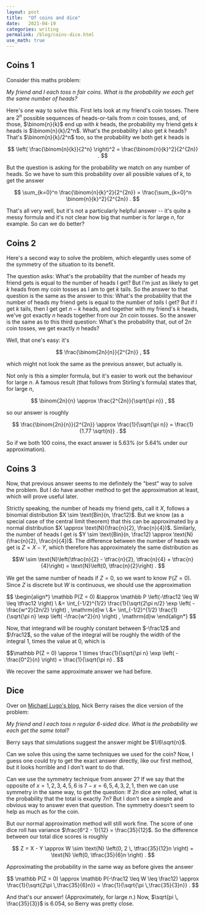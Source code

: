 ```yaml
---
layout: post
title:  "Of coins and dice"
date:   2021-04-19
categories: writing
permalink: /blog/coins-dice.html
use_math: true
---
```


## Coins 1

Consider this maths problem:

*My friend and I each toss $n$ fair coins. What is the probability we each get the same number of heads?*

Here's one way to solve this. First lets look at my friend's coin tosses. There are $2^n$ possible sequences of heads-or-tails from $n$ coin tosses, and, of those, $\binom{n}{k}$ end up with $k$ heads, the probability my friend gets $k$ heads is $\binom{n}{k}/2^n$. What's the probability I also get $k$ heads? That's $\binom{n}{k}/2^n$ too, so the probability we both get $k$ heads is

$$ \left( \frac{\binom{n}{k}}{2^n} \right)^2 = \frac{\binom{n}{k}^2}{2^{2n}} . $$

But the question is asking for the probability we match on any number of heads. So we have to sum this probability over all possible values of $k$, to get the answer

$$ \sum_{k=0}^n \frac{\binom{n}{k}^2}{2^{2n}} = \frac{\sum_{k=0}^n \binom{n}{k}^2}{2^{2n}} . $$

That's all very well, but it's not a particularly helpful answer -- it's quite a messy formula and it's not clear how big that number is for large $n$, for example. So can we do better?

## Coins 2

Here's a second way to solve the problem, which elegantly uses some of the symmetry of the situation to its benefit.

The question asks: What's the probability that the number of heads my friend gets is equal to the number of heads I get? But I'm just as likely to get $k$ heads from my coin tosses as I am to get $k$ tails. So the answer to that question is the same as the answer to this: What's the probability that the number of heads my friend gets is equal to the number of *tails* I get? But if I get $k$ tails, then I get get $n - k$ heads, and together with my friend's $k$ heads, we've got exactly $n$ heads together from our $2n$ coin tosses. So the answer is the same as to this third question: What's the probability that, out of $2n$ coin tosses, we get exactly $n$ heads?

Well, that one's easy: it's

$$ \frac{\binom{2n}{n}}{2^{2n}} , $$

which might not look the same as the previous answer, but actually is.

Not only is this a simpler formula, but it's easier to work out the behaviour for large $n$. A famous result (that follows from Stirling's formula) states that, for large $n$,

$$ \binom{2n}{n} \approx \frac{2^{2n}}{\sqrt{\pi n}} , $$

so our answer is roughly 

$$ \frac{\binom{2n}{n}}{2^{2n}}  \approx \frac{1}{\sqrt{\pi n}} = \frac{1}{1.77 \sqrt{n}} . $$

So if we both 100 coins, the exact answer is 5.63% (or 5.64% under our approximation).

## Coins 3

Now, that previous answer seems to me definitely the "best" way to solve the problem. But I do have another method to get the approximation at least, which will prove useful later.

Strictly speaking, the number of heads my friend gets, call it $X$, follows a binomial distribution $X \sim \text{Bin}(n, \frac12)$. But we know (as a special case of the central limit theorem) that this can be approximated by a normal distribution $X \approx \text{N}(\frac{n}{2}, \frac{n}{4})$. Similarly, the number of heads I get is $Y \sim \text{Bin}(n, \frac12) \approx \text{N}(\frac{n}{2}, \frac{n}{4})$. The difference between the number of heads we get is $Z = X - Y$, which therefore has approximately the same distribution as

$$W \sim \text{N}\left(\tfrac{n}{2} - \tfrac{n}{2}, \tfrac{n}{4} + \tfrac{n}{4}\right) = \text{N}\left(0, \tfrac{n}{2}\right) . $$

We get the same number of heads if $Z = 0$, so we want to know $\mathbb P(Z = 0)$. Since $Z$ is discrete but $W$ is continuous, we should use the approximation

$$ \begin{align*}
\mathbb P(Z = 0) &\approx \mathbb P \left(-\tfrac12 \leq W \leq \tfrac12 \right) \\
  &= \int_{-1/2}^{1/2} \frac{1}{\sqrt{2\pi n/2} \exp \left( -\frac{w^2}{2n/2} \right) \, \mathrm{d}w \\
  &= \int_{-1/2}^{1/2} \frac{1}{\sqrt{\pi n} \exp \left( -\frac{w^2}{n} \right) \, \mathrm{d}w
\end{align*} $$

Now, that integrand will be roughly constant between $-\frac12$ and $\frac12$, so the value of the integral will be roughly the width of the integral $1$, times the value at 0, which is

$$\mathbb P(Z = 0) \approx 1 \times \frac{1}{\sqrt{\pi n} \exp \left( -\frac{0^2}{n} \right) = \frac{1}{\sqrt{\pi n} . $$

We recover the same approximate answer we had before.

## Dice

Over on [Michael Lugo's blog](https://gottwurfelt.com/2021/04/18/two-dice-problems/), Nick Berry raises the dice version of the problem:

*My friend and I each toss $n$ regular 6-sided dice. What is the probability we each get the same total?*

Berry says that simulations suggest the answer might be $1/6\sqrt{n}$.

Can we solve this using the same techniques we used for the coin? Now, I guess one could try to get the exact answer directly, like our first method, but it looks horrible and I don't want to do that.

Can we use the symmetry technique from answer 2? If we say that the opposite of $x = 1,2,3,4,5,6$ is $7 - x = 6,5,4,3,2,1$, then we can use symmetry in the same way, to get the question: If $2n$ dice are rolled, what is the probability that the total is exactly $7n$? But I don't see a simple and obvious way to answer even that question. The symmetry doesn't seem to help as much as for the coin.

But our normal approximation method will still work fine. The score of one dice roll has variance $\frac{6^2 - 1}{12} = \frac{35}{12}$. So the difference between our total dice scores is roughly

$$ Z = X - Y \approx W \sim \text{N} \left(0, 2 \, \tfrac{35}{12}n \right) = \text{N} \left(0, \tfrac{35}{6}n \right) . $$

Approximating the probability in the same way as before gives the answer

$$ \mathbb P(Z = 0) \approx \mathbb P(-\frac12 \leq W \leq \frac12) \approx \frac{1}{\sqrt{2\pi \,\frac{35}{6}n}} = \frac{1}{\sqrt{\pi \,\frac{35}{3}n}} . $$

And that's our answer! (Approximately, for large $n$.) Now, $\sqrt{pi \, \frac{35}{3}}$ is $6.054$, so Berry was pretty close.
